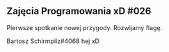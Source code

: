 ## Zajęcia Programowania xD #026

Pierwsze spotkanie nowej przygody. Rozwijamy flagę.

Bartosz Schirmpilz#4068 hej xD
